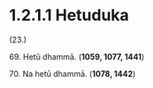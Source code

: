# 1.2.1.1 Hetuduka

(23.)

69\. Hetū dhammā. (**1059, 1077, 1441**)

70\. Na hetū dhammā. (**1078, 1442**)
